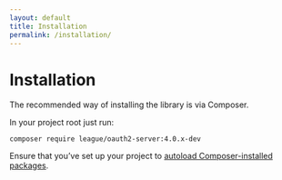 ```yaml
---
layout: default
title: Installation
permalink: /installation/
---
```


# Installation

The recommended way of installing the library is via Composer.

In your project root just run:

~~~ shell
composer require league/oauth2-server:4.0.x-dev
~~~

Ensure that you’ve set up your project to [autoload Composer-installed packages](https://getcomposer.org/doc/00-intro.md#autoloading).
